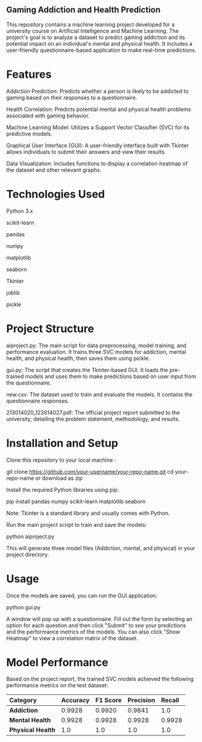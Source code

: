 ## Gaming Addiction and Health Prediction
This repository contains a machine learning project developed for a university course on Artificial Intelligence and Machine Learning. The project's goal is to analyze a dataset to predict gaming addiction and its potential impact on an individual's mental and physical health. It includes a user-friendly questionnaire-based application to make real-time predictions.

# Features
Addiction Prediction: Predicts whether a person is likely to be addicted to gaming based on their responses to a questionnaire.

Health Correlation: Predicts potential mental and physical health problems associated with gaming behavior.

Machine Learning Model: Utilizes a Support Vector Classifier (SVC) for its predictive models.

Graphical User Interface (GUI): A user-friendly interface built with Tkinter allows individuals to submit their answers and view their results.

Data Visualization: Includes functions to display a correlation heatmap of the dataset and other relevant graphs.

# Technologies Used
Python 3.x

scikit-learn

pandas

numpy

matplotlib

seaborn

Tkinter

joblib

pickle

# Project Structure
aiproject.py: The main script for data preprocessing, model training, and performance evaluation. It trains three SVC models for addiction, mental health, and physical health, then saves them using pickle.

gui.py: The script that creates the Tkinter-based GUI. It loads the pre-trained models and uses them to make predictions based on user input from the questionnaire.

new.csv: The dataset used to train and evaluate the models. It contains the questionnaire responses.

213014020_123014027.pdf: The official project report submitted to the university, detailing the problem statement, methodology, and results.

# Installation and Setup
Clone this repository to your local machine :

git clone https://github.com/your-username/your-repo-name.git
cd your-repo-name
or download as zip

Install the required Python libraries using pip:

pip install pandas numpy scikit-learn matplotlib seaborn

Note: Tkinter is a standard library and usually comes with Python.

Run the main project script to train and save the models:

python aiproject.py

This will generate three model files (Addiction, mental, and physical) in your project directory.

# Usage
Once the models are saved, you can run the GUI application:

python gui.py

A window will pop up with a questionnaire. Fill out the form by selecting an option for each question and then click "Submit" to see your predictions and the performance metrics of the models. You can also click "Show Heatmap" to view a correlation matrix of the dataset.

# Model Performance
Based on the project report, the trained SVC models achieved the following performance metrics on the test dataset:

| Category | Accuracy | F1 Score | Precision | Recall |
| :--- | :--- | :--- | :--- | :--- |
| **Addiction** | 0.9928 | 0.9920 | 0.9841 | 1.0 |
| **Mental Health** | 0.9928 | 0.9928 | 0.9928 | 0.9928 |
| **Physical Health** | 1.0 | 1.0 | 1.0 | 1.0 | 1.0
